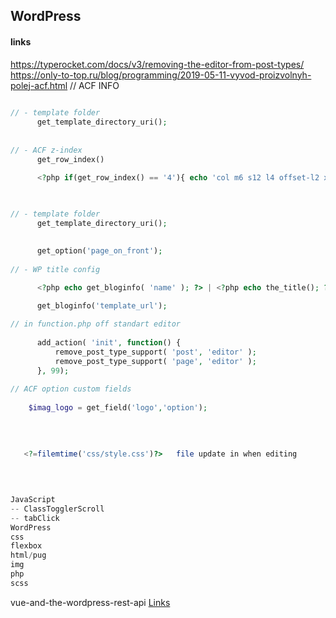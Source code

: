 ## WordPress

<!--![](../../img/)-->
#### links
https://typerocket.com/docs/v3/removing-the-editor-from-post-types/
https://only-to-top.ru/blog/programming/2019-05-11-vyvod-proizvolnyh-polej-acf.html // ACF INFO

```php
      
// - template folder
      get_template_directory_uri();
      
  
// - ACF z-index
      get_row_index()

      <?php if(get_row_index() == '4'){ echo 'col m6 s12 l4 offset-l2 xl4 offset-xl2'; }else{ echo 'col m6 s12 l4 xl4'; } ?>
      
```

```php
      
// - template folder
      get_template_directory_uri();
      

      get_option('page_on_front'); 
      
// - WP title config
     
      <?php echo get_bloginfo( 'name' ); ?> | <?php echo the_title(); ?>

      get_bloginfo('template_url');

// in function.php off standart editor
     
      add_action( 'init', function() {
          remove_post_type_support( 'post', 'editor' );
          remove_post_type_support( 'page', 'editor' );
      }, 99);
      
// ACF option custom fields
   
    $imag_logo = get_field('logo','option'); 
    
    
    
    
   <?=filemtime('css/style.css')?>   file update in when editing
     
      
```


```php

JavaScript
-- ClassTogglerScroll
-- tabClick
WordPress
css
flexbox
html/pug
img
php
scss

```

vue-and-the-wordpress-rest-api [Links](http://bionicteaching.com/vue-and-the-wordpress-rest-api/)
